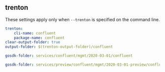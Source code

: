 
## trenton

These settings apply only when `--trenton` is specified on the command line.

``` yaml $(trenton)
trenton:
    cli-name: confluent
    package-name: confluent
clear-output-folder: true
output-folder: $(trenton-output-folder)/confluent
```

``` yaml $(tag) == 'package-2020-03-01' && $(trenton)
gosdk-folder: services/confluent/mgmt/2020-03-01/confluent
```

``` yaml $(tag) == 'package-2020-03-01-preview' && $(trenton)
gosdk-folder: services/preview/confluent/mgmt/2020-03-01-preview/confluent
```
